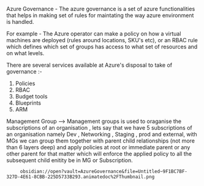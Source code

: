 Azure Governance - The azure governance is a set of azure functionalities that helps in making  set of rules for maintating the way azure environment is handled.

For example - The Azure operator can make a policy on how a virtual machines are deployed (rules around locations, SKU's etc), or an RBAC rule which defines which set of groups has access to what set of resources and on what levels.

There are several services available at Azure's disposal to take of governance :-

1. Policies
2. RBAC
3. Budget tools
4. Blueprints
5. ARM


Management Group --> Management groups is used to oraganise the subscriptions of an organisation , lets say that we have 5 subscriptions of an organisation namely Dev , Networking , Staging , prod and external, with MGs we can group them together with parent child relationships (not more than 6 layers deep) and  apply policies at root or immediate parent or any other parent for that matter which will enforce the applied policy to all the subsequent child enitity be in MG or Subscription. 


         obsidian://open?vault=AzureGovernance&file=Untitled~9F1BC7BF-327D-4E61-8CBB-225D5733B293.animatedoc%2FThumbnail.png


